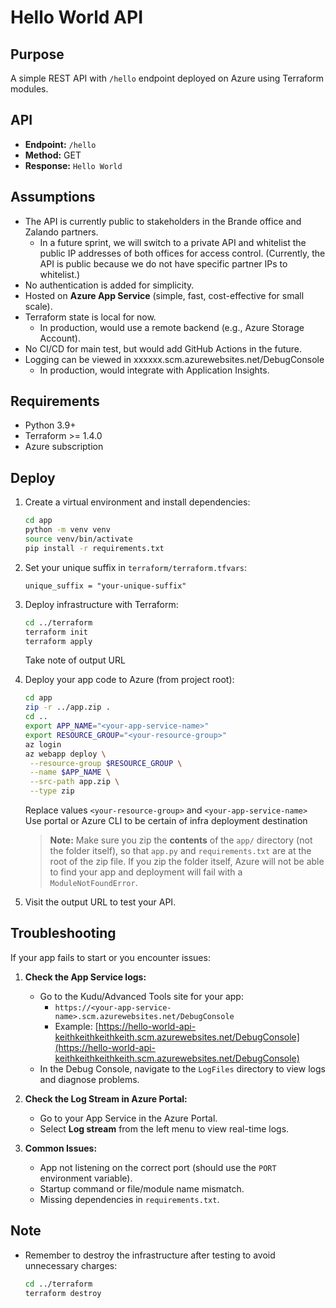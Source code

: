 # Hello World API

## Purpose

A simple REST API with `/hello` endpoint deployed on Azure using Terraform modules.

## API

- **Endpoint:** `/hello`
- **Method:** GET
- **Response:** `Hello World`

## Assumptions

- The API is currently public to stakeholders in the Brande office and Zalando partners.
  - In a future sprint, we will switch to a private API and whitelist the public IP addresses of both offices for access control. (Currently, the API is public because we do not have specific partner IPs to whitelist.)
- No authentication is added for simplicity.
- Hosted on **Azure App Service** (simple, fast, cost-effective for small scale).
- Terraform state is local for now.
  - In production, would use a remote backend (e.g., Azure Storage Account).
- No CI/CD for main test, but would add GitHub Actions in the future.
- Logging can be viewed in xxxxxx.scm.azurewebsites.net/DebugConsole
  - In production, would integrate with Application Insights.

## Requirements

- Python 3.9+
- Terraform >= 1.4.0
- Azure subscription

## Deploy

1. Create a virtual environment and install dependencies:

   ```bash
   cd app
   python -m venv venv
   source venv/bin/activate
   pip install -r requirements.txt
   ```

2. Set your unique suffix in `terraform/terraform.tfvars`:

   ```hcl
   unique_suffix = "your-unique-suffix"
   ```

3. Deploy infrastructure with Terraform:

   ```bash
   cd ../terraform
   terraform init
   terraform apply
   ```
   Take note of output URL

4. Deploy your app code to Azure (from project root):

   ```bash
   cd app
   zip -r ../app.zip .
   cd ..
   export APP_NAME="<your-app-service-name>"
   export RESOURCE_GROUP="<your-resource-group>"
   az login
   az webapp deploy \
    --resource-group $RESOURCE_GROUP \
    --name $APP_NAME \
    --src-path app.zip \
    --type zip
   ```
   Replace values `<your-resource-group>` and `<your-app-service-name>` Use portal or Azure CLI to be certain of infra deployment destination
   > **Note:**
   > Make sure you zip the **contents** of the `app/` directory (not the folder itself), so that `app.py` and `requirements.txt` are at the root of the zip file. If you zip the folder itself, Azure will not be able to find your app and deployment will fail with a `ModuleNotFoundError`.

5. Visit the output URL to test your API.

## Troubleshooting

If your app fails to start or you encounter issues:

1. **Check the App Service logs:**
   - Go to the Kudu/Advanced Tools site for your app:
     - `https://<your-app-service-name>.scm.azurewebsites.net/DebugConsole`
     - Example: [https://hello-world-api-keithkeithkeithkeith.scm.azurewebsites.net/DebugConsole](https://hello-world-api-keithkeithkeithkeith.scm.azurewebsites.net/DebugConsole)
   - In the Debug Console, navigate to the `LogFiles` directory to view logs and diagnose problems.

2. **Check the Log Stream in Azure Portal:**
   - Go to your App Service in the Azure Portal.
   - Select **Log stream** from the left menu to view real-time logs.

3. **Common Issues:**
   - App not listening on the correct port (should use the `PORT` environment variable).
   - Startup command or file/module name mismatch.
   - Missing dependencies in `requirements.txt`.

## Note

- Remember to destroy the infrastructure after testing to avoid unnecessary charges:

  ```bash
  cd ../terraform
  terraform destroy
  ```
